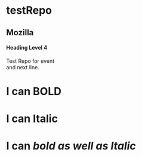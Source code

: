 # testRepo
## Mozilla
#### Heading Level 4
Test Repo for event  
and next line.
# I can **BOLD**
# I can **Italic**
# I can ***bold as well as Italic***
